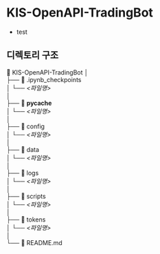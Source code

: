# KIS-OpenAPI-TradingBot

- test


##  디렉토리 구조

📂 KIS-OpenAPI-TradingBot
│  
├── 📂 .ipynb_checkpoints  
│   └── *<파일명>*  
│  
├── 📂 __pycache__  
│   └── *<파일명>*  
│  
├── 📂 config  
│   └── *<파일명>*  
│  
├── 📂 data  
│   └── *<파일명>*  
│  
├── 📂 logs  
│   └── *<파일명>*  
│  
├── 📂 scripts  
│   └── *<파일명>*  
│  
├── 📂 tokens  
│   └── *<파일명>*  
│  
└── 📄 README.md


